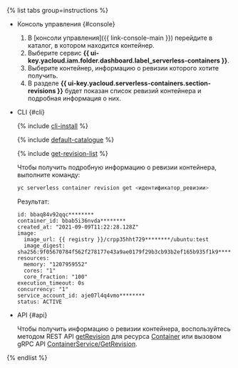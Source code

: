 {% list tabs group=instructions %}

- Консоль управления {#console}

    1. В [консоли управления]({{ link-console-main }}) перейдите в каталог, в котором находится контейнер.
    1. Выберите сервис **{{ ui-key.yacloud.iam.folder.dashboard.label_serverless-containers }}**.
    1. Выберите контейнер, информацию о ревизии которого хотите получить.
    1. В разделе **{{ ui-key.yacloud.serverless-containers.section-revisions }}** будет показан список ревизий контейнера и подробная информация о них.

- CLI {#cli}

    {% include [cli-install](../../_includes/cli-install.md) %}

    {% include [default-catalogue](../../_includes/default-catalogue.md) %}

    {% include [get-revision-list](../../_includes/serverless-containers/get-revision-list.md) %}

    Чтобы получить подробную информацию о ревизии контейнера, выполните команду:

    ```bash
    yc serverless container revision get <идентификатор_ревизии>
    ```
    Результат:
    ```text
    id: bbaq84v92qqc********
    container_id: bbab5i36nvda********
    created_at: "2021-09-09T11:22:28.128Z"
    image:
      image_url: {{ registry }}/crpp35hht729********/ubuntu:test
      image_digest: sha256:9f05670784f562f278177e43a9ae0179f29b3cb93b2ef165b935f1k9********
    resources:
      memory: "1207959552"
      cores: "1"
      core_fraction: "100"
    execution_timeout: 0s
    concurrency: "1"
    service_account_id: aje07l4q4vmo********
    status: ACTIVE
    ```

- API {#api}

  Чтобы получить информацию о ревизии контейнера, воспользуйтесь методом REST API [getRevision](../../serverless-containers/containers/api-ref/Container/getRevision.md) для ресурса [Container](../../serverless-containers/containers/api-ref/Container/index.md) или вызовом gRPC API [ContainerService/GetRevision](../../serverless-containers/containers/api-ref/grpc/container_service.md#GetRevision).

{% endlist %}
